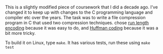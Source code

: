 This is a slightly modified piece of coursework that I did a decade
ago.  I've changed it to keep up with changes to the C programming
language and compiler etc over the years.  The task was to write a
file compression program in C that used two compression techniques.
chose [run length
encoding](https://en.wikipedia.org/wiki/Run-length_encoding) because
it was easy to do, and [Huffman
coding](https://en.wikipedia.org/wiki/Huffman_coding) because it was a
bit more tricky.

To build it on Linux, type `make`.
It has various tests, run these using `make test`
